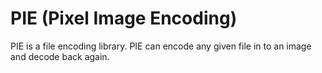 # PIE (Pixel Image Encoding)
PIE is a file encoding library. PIE can encode any given file in to an image and decode back again.




